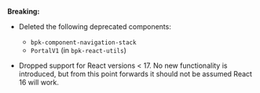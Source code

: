 **Breaking:**
- Deleted the following deprecated components:
  - `bpk-component-navigation-stack`
  - `PortalV1` (in `bpk-react-utils`)

- Dropped support for React versions < 17. No new functionality is introduced, but from this point forwards it should not be assumed React 16 will work.
